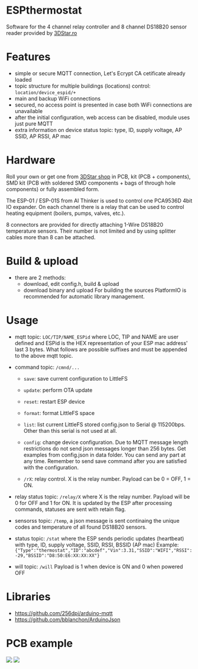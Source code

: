 # ESPthermostat
Software for the 4 channel relay controller and 8 channel DS18B20 sensor reader provided by <a href="https://3dstar.ro/proiecte/espthermostat">3DStar.ro</a>

# Features
- simple or secure MQTT connection, Let's Ecrypt CA cetificate already loaded
- topic structure for multiple buildings (locations) control: <code>location/device_espid/+</code>
- main and backup WiFi connections
- secured, no access point is presented in case both WiFi connections are unavailable
- after the initial configuration, web access can be disabled, module uses just pure MQTT
- extra information on device status topic: type, ID, supply voltage, AP SSID, AP RSSI, AP mac



# Hardware
Roll your own or get one from <a href="https://3dstar.ro/proiecte/espthermostat">3DStar shop</a> in PCB, kit (PCB + components), SMD kit (PCB with soldered SMD components + bags of through hole components) or fully assembled form.

The ESP-01 / ESP-01S from AI Thinker is used to control one PCA9536D 4bit IO expander. On each channel there is a relay that can be used to control heating equipment (boilers, pumps, valves, etc.).

8 connectors are provided for directly attaching 1-Wire DS18B20 temperature sensors. Their number is not limited and by using splitter cables more than 8 can be attached.


# Build & upload
- there are 2 methods:
    - download, edit config.h, build & upload
    - download binary and upload
For building the sources PlatformIO is recommended for automatic library management.

# Usage
- mqtt topic: <code>LOC/TIP/NAME_ESPid</code> where LOC, TIP and NAME are user defined and ESPid is the HEX representation of your ESP mac address' last 3 bytes. What follows are possible suffixes and must be appended to the above mqtt topic.
- command topic: <code>/cmnd/...</code>
    - <code>save</code>: save current configuration to LittleFS
    - <code>update</code>: perform OTA update
    - <code>reset</code>: restart ESP device
    - <code>format</code>: format LittleFS space
    - <code>list</code>: list current LittleFS stored config.json to Serial @ 115200bps. Other than this serial is not used at all.
    - <code>config</code>: change device configuration. Due to MQTT message length restrictions do not send json messages longer than 256 bytes. Get examples from config.json in data folder. You can send any part at any time. Remember to send save command after you are satisfied with the configuration.

    - <code>/rX</code>: relay control. X is the relay number. Payload can be 0 = OFF, 1 = ON.

- relay status topic: <code>/relay/X</code> where X is the relay number. Payload will be 0 for OFF and 1 for ON. It is updated by the ESP after processing commands, statuses are sent with retain flag.
- sensorss topic: <code>/temp</code>, a json message is sent continaing the unique codes and temperature of all found DS18B20 sensors.
- status topic: <code>/stat</code> where the ESP sends periodic updates (heartbeat) with type, ID, supply voltage, SSID, RSSI, BSSID (AP mac) Example: <code>{"Type":"thermostat","ID":"abcdef","Vin":3.31,"SSID":"WIFI","RSSI":-29,"BSSID":"D8:50:E6:XX:XX:XX"}</code>
- will topic: <code>/will</code> Payload is 1 when device is ON and 0 when powered OFF


# Libraries
- https://github.com/256dpi/arduino-mqtt
- https://github.com/bblanchon/ArduinoJson

# PCB example
<img src="https://github.com/cctweaker/ESPthermostat/blob/master/Hardware/PCB ESPthermostat v1.1 top.png?raw=true">
<img src="https://github.com/cctweaker/ESPthermostat/blob/master/Hardware/PCB ESPthermostat v1.1 bottom.png?raw=true">